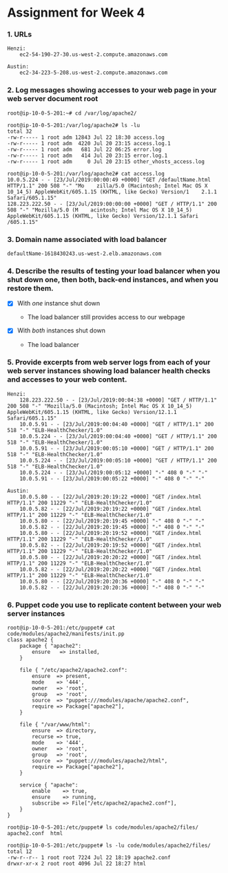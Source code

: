 # Assignment for Week 4

### 1. URLs

	Henzi:
		ec2-54-190-27-30.us-west-2.compute.amazonaws.com
		
	Austin:
		ec2-34-223-5-208.us-west-2.compute.amazonaws.com


### 2. Log messages showing accesses to your web page in your web server document root

	root@ip-10-0-5-201:~# cd /var/log/apache2/

	root@ip-10-0-5-201:/var/log/apache2# ls -lu
	total 32
	-rw-r----- 1 root adm 12843 Jul 22 18:30 access.log
	-rw-r----- 1 root adm  4220 Jul 20 23:15 access.log.1
	-rw-r----- 1 root adm   681 Jul 22 06:25 error.log
	-rw-r----- 1 root adm   414 Jul 20 23:15 error.log.1
	-rw-r----- 1 root adm     0 Jul 20 23:15 other_vhosts_access.log

	root@ip-10-0-5-201:/var/log/apache2# cat access.log
	10.0.5.224 - - [23/Jul/2019:00:00:49 +0000] "GET /defaultName.html HTTP/1.1" 200 508 "-" "Mo    zilla/5.0 (Macintosh; Intel Mac OS X 10_14_5) AppleWebKit/605.1.15 (KHTML, like Gecko) Version/1    2.1.1 Safari/605.1.15"
	128.223.222.50 - - [23/Jul/2019:00:00:00 +0000] "GET / HTTP/1.1" 200 508 "-" "Mozilla/5.0 (M    acintosh; Intel Mac OS X 10_14_5) AppleWebKit/605.1.15 (KHTML, like Gecko) Version/12.1.1 Safari    /605.1.15"


### 3. Domain name associated with load balancer

	defaultName-1618430243.us-west-2.elb.amazonaws.com


### 4. Describe the results of testing your load balancer when you shut down one, then both, back-end instances, and when you restore them.

- [x] With *one* instance shut down
	- The load balancer still provides access to our webpage

- [x] With *both* instances shut down
	- The load balancer
			

### 5. Provide excerpts from web server logs from each of your web server instances showing load balancer health checks and accesses to your web content.

	Henzi:
		128.223.222.50 - - [23/Jul/2019:00:04:38 +0000] "GET / HTTP/1.1" 200 508 "-" "Mozilla/5.0 (Macintosh; Intel Mac OS X 10_14_5) AppleWebKit/605.1.15 (KHTML, like Gecko) Version/12.1.1 Safari/605.1.15"
		10.0.5.91 - - [23/Jul/2019:00:04:40 +0000] "GET / HTTP/1.1" 200 518 "-" "ELB-HealthChecker/1.0"
		10.0.5.224 - - [23/Jul/2019:00:04:40 +0000] "GET / HTTP/1.1" 200 518 "-" "ELB-HealthChecker/1.0"
		10.0.5.91 - - [23/Jul/2019:00:05:10 +0000] "GET / HTTP/1.1" 200 518 "-" "ELB-HealthChecker/1.0"
		10.0.5.224 - - [23/Jul/2019:00:05:10 +0000] "GET / HTTP/1.1" 200 518 "-" "ELB-HealthChecker/1.0"
		10.0.5.224 - - [23/Jul/2019:00:05:12 +0000] "-" 408 0 "-" "-"
		10.0.5.91 - - [23/Jul/2019:00:05:22 +0000] "-" 408 0 "-" "-"

	Austin:
		10.0.5.80 - - [22/Jul/2019:20:19:22 +0000] "GET /index.html HTTP/1.1" 200 11229 "-" "ELB-HealthChecker/1.0"
		10.0.5.82 - - [22/Jul/2019:20:19:22 +0000] "GET /index.html HTTP/1.1" 200 11229 "-" "ELB-HealthChecker/1.0"
		10.0.5.80 - - [22/Jul/2019:20:19:45 +0000] "-" 408 0 "-" "-"
		10.0.5.82 - - [22/Jul/2019:20:19:45 +0000] "-" 408 0 "-" "-"
		10.0.5.80 - - [22/Jul/2019:20:19:52 +0000] "GET /index.html HTTP/1.1" 200 11229 "-" "ELB-HealthChecker/1.0"
		10.0.5.82 - - [22/Jul/2019:20:19:52 +0000] "GET /index.html HTTP/1.1" 200 11229 "-" "ELB-HealthChecker/1.0"
		10.0.5.80 - - [22/Jul/2019:20:20:22 +0000] "GET /index.html HTTP/1.1" 200 11229 "-" "ELB-HealthChecker/1.0"
		10.0.5.82 - - [22/Jul/2019:20:20:22 +0000] "GET /index.html HTTP/1.1" 200 11229 "-" "ELB-HealthChecker/1.0"
		10.0.5.80 - - [22/Jul/2019:20:20:36 +0000] "-" 408 0 "-" "-"
		10.0.5.82 - - [22/Jul/2019:20:20:36 +0000] "-" 408 0 "-" "-"


### 6. Puppet code you use to replicate content between your web server instances

	root@ip-10-0-5-201:/etc/puppet# cat code/modules/apache2/manifests/init.pp 
	class apache2 {
		package { "apache2":
			ensure	 => installed,
		}
		
		file { "/etc/apache2/apache2.conf":
			ensure	=> present,
			mode	=> '444',
			owner	=> 'root',
			group	=> 'root',
			source	=> "puppet:///modules/apache/apache2.conf",
			require	=> Package["apache2"],
		}

		file { "/var/www/html":
			ensure	=> directory,
			recurse	=> true,
			mode	=> '444',
			owner	=> 'root',
			group	=> 'root',
			source	=> "puppet:///modules/apache2/html",
			require	=> Package["apache2"],
		}

		service { "apache":
			enable    => true,
			ensure    => running,
			subscribe => File["/etc/apache2/apache2.conf"],
		}
	}

	root@ip-10-0-5-201:/etc/puppet# ls code/modules/apache2/files/
	apache2.conf  html

	root@ip-10-0-5-201:/etc/puppet# ls -lu code/modules/apache2/files/
	total 12
	-rw-r--r-- 1 root root 7224 Jul 22 18:19 apache2.conf
	drwxr-xr-x 2 root root 4096 Jul 22 18:27 html

